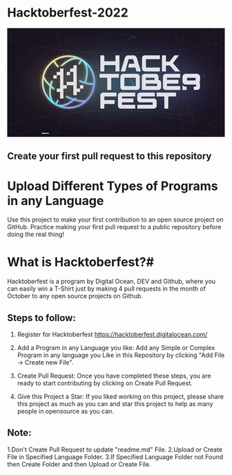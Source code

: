 # Hacktoberfest-2022

![Alt text](hacktoberfest.webp)
## Create your first pull request to this repository


# Upload Different Types of Programs in any Language

Use this project to make your first contribution to an open source project on GitHub. Practice making your first pull request to a public repository before doing the real thing!

# What is Hacktoberfest?#

Hacktoberfest is a program by Digital Ocean, DEV and Github, where you can easily win a T-Shirt just by making 4 pull requests in the month of October to any open source projects on Github.

## Steps to follow:

1. Register for Hacktoberfest
https://hacktoberfest.digitalocean.com/

2. Add a Program in any Language you like:
Add any Simple or Complex Program in any language you Like in this Repository by clicking "Add File -> Create new File".

3. Create Pull Request:
Once you have completed these steps, you are ready to start contributing by clicking on Create Pull Request.

4. Give this Project a Star:
If you liked working on this project, please share this project as much as you can and star this project to help as many people in opensource as you can.

## Note:
1.Don't Create Pull Request to update "readme.md" File.
2.Upload or Create File in Specified Language Folder.
3.If Specified Language Folder not Found then Create Folder and then Upload or Create File.
